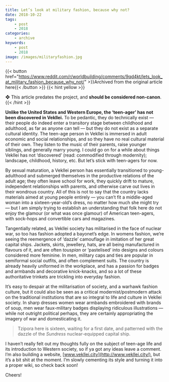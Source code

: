 ```yaml
---
title: Let’s look at military fashion, because why not?
date: 2018-10-22
tags:
    - post
    - 2018
categories:
    - archive
keywords:
    - post
    - 2018
image: /images/militaryfashion.jpg
---
```

{{< button href="https://www.reddit.com/r/worldbuilding/comments/9qd4kt/lets_look_at_military_fashion_because_why_not/" >}}Archived from the original article here{{< /button >}}
{{< hint yellow >}}

❖ This article predates the project, and **should be considered non-canon**.
{{< /hint >}}

**Unlike the United States and Western Europe, the ‘teen-ager’ has not been discovered in Vekllei.** To be pedantic, they do technically exist  —  their people do indeed enter a transitory stage between childhood and adulthood, as far as anyone can tell —  but they do not exist as a separate cultural identity. The teen-age person in Vekllei is immersed in adult economic and social relationships, and so they have no real cultural material of their own. They listen to the music of their parents, raise younger siblings, and generally marry young. I could go on for a while about things Vekllei has not ‘discovered’ (read: commodified through modernity); landscape, childhood, history, etc. But let’s stick with teen-agers for now.

By sexual maturation, a Vekllei person has essentially transitioned to young-adulthood and submerged themselves in the productive relations of the adult age; they often leave school for work, they quickly drift to mature, independent relationships with parents, and otherwise carve out lives in their wondrous country. All of this is not to say that the country lacks materials aimed at young people entirely  —  you can’t fit a middle-aged woman into a sixteen-year-old’s dress, no matter how much she might try  —  but I am simply trying to establish an understanding that folk here do not enjoy the glamour (or what was once glamour) of American teen-agers, with sock-hops and convertible cars and magazines.

Tangentially related, as Vekllei society has militarised in the face of nuclear war, so too has fashion adopted a bayonet’s edge. In womens fashion, we’re seeing the reemergence of ‘dazzle’ camouflage in imitation of her great capital ships. Jackets, skirts, jewellery, hats, are all being manufactured in flavours of it, and are often *touspian* or ‘pastelised’ into designs and colours considered more feminine. In men, military caps and ties are popular in semiformal social outfits, and often complement suits. The country is already heavily uniformed in the workplace, and has a passion for badges and armbands and decorative knick-knacks, and so a lot of these authoritative trinkets are trickling into everyday fashion.

It’s easy to despair at the militarisation of society, and a warhawk fashion culture, but it could also be seen as a critical modernist/postmodern attack on the traditional institutions that are so integral to life and culture in Vekllei society. In sharp dresses women wear armbands embroidered with brands of soup, men wear faux-military badges displaying ridiculous illustrations  —  while not outright political perhaps, they are certainly appropriating the imagery of war and domesticating it.

>Tzipora here is sixteen, waiting for a first date, and patterned with the dazzle of the *Sundress* nuclear-equipped capital ship.

I haven’t really felt out my thoughts fully on the subject of teen-age life and its introduction to Western society, so if ya got any ideas leave a comment. I’m also building a website, [www.vekllei.city](http://www.vekllei.city/), but it’s a bit shit at the moment. I’m slowly cementing its style and turning it into a proper wiki, so check back soon!

Cheers!
